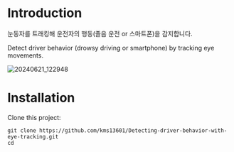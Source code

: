 # Introduction
눈동자를 트래킹해 운전자의 행동(졸음 운전 or 스마트폰)을 감지합니다.

Detect driver behavior (drowsy driving or smartphone) by tracking eye movements.

![20240621_122948](https://github.com/kms13601/Detecting-driver-behavior-with-eye-tracking/assets/150672183/eeebf6bd-fedf-4f4b-b4fc-ef8bf2ecc307)

# Installation
Clone this project:

    git clone https://github.com/kms13601/Detecting-driver-behavior-with-eye-tracking.git
    cd 

